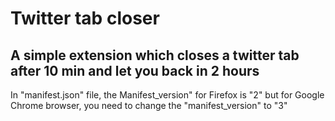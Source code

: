 # Twitter tab closer

## A simple extension which closes a twitter tab after 10 min and let you back in 2 hours

In "manifest.json" file, the Manifest_version" for Firefox is "2" but for Google Chrome browser, you need to change the "manifest_version" to "3"
